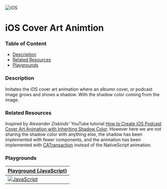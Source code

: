 [JavaScript]: https://img.shields.io/badge/JavaScript-%E2%9C%93-F7DF1E.svg?logo=JavaScript&logoColor=F7DF1E&labelColor=000000
[TypeScript]: https://img.shields.io/badge/TypeScript-%E2%9C%93-007ACC.svg?logo=TypeScript&logoColor=007ACC&labelColor=000000
[Vue]: https://img.shields.io/badge/Vue.js-%E2%9C%93-4FC08D.svg?logo=Vue.js&logoColor=4FC08D&labelColor=000000
[Angular]: https://img.shields.io/badge/Angular-%E2%9C%93-DD0031.svg?logo=Angular&logoColor=DD0031&labelColor=000000
[iOS]: https://img.shields.io/badge/apple-%E2%9C%93-949393.svg?logo=apple&logoColor=white
[Android]: https://img.shields.io/badge/android-%E2%9C%93-949393.svg?logo=android&logoColor=white

<!-- Update the Playground links below that match your language implementation. -->
[Playground (JavaScript)]: https://play.nativescript.org/?template=play-js&id=nJhbvb&v=2
[Playground (TypeScript)]: https://play.nativescript.org
[Playground (Vue)]: https://play.nativescript.org
[Playground (Angular)]: https://play.nativescript.org


<!-- Uncomments the below platform image tags that this project supports. -->
![iOS]
<!-- ![Android] -->


<!-- Replace with the name of this project. Should match the folder name. -->
# iOS Cover Art Animtion


### Table of Content
  * [Description](#description)
  * [Related Resources](#related-resources)
  * [Playgrounds](#playgrounds)


### Description
<!-- Describe the project. -->
Imitates the iOS cover art animation where an albumn cover, or podcast image grows and shows a shadow. With the shadow color coming from the image.

### Related Resources
<!--
Reference any related resources here. These could include;
 * Existing video or blog tutorials that create the same project, or inspired it.
 * A live website or app using the behaviour, style, etc.., the app is trying to replicate.
 * Or perhaps a design from somewhere like dribbble.com inspired the project.
-->
Inspired by _Alexander Ziskinds'_ YouTube tutorial [How to Create iOS Podcast Cover Art Animation with Inheriting Shadow Color](https://youtu.be/CVZDURL8HWs). However here we are not sharing the shadow color with anything else, the shadow has been implemented with fewer components, and the animation has been implemented with [CATransaction](https://developer.apple.com/documentation/quartzcore/catransaction) instead of the NativeScript animation.


### Playgrounds
<!-- Uncomment the table(s) bellow that match your implementation. -->


| [Playground (JavaScript)] |
| --- |
| [![JavaScript]][Playground (JavaScript)] |


<!--
| [Playground (TypeScript)] |
| --- |
| [![TypeScript]][Playground (TypeScript)] |
-->

<!--
| [Playground (Angular)] |
| --- |
| [![Angular]][Playground (Angular)] |
-->

<!--
| [Playground (Vue)] |
| --- |
| [![Vue]][Playground (Vue)] |
-->

